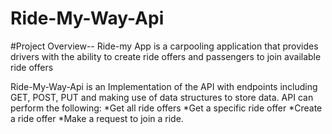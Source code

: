 # Ride-My-Way-Api

#Project Overview-- Ride-my App is a carpooling application that provides drivers with the ability to create ride offers and passengers to join available ride offers

Ride-My-Way-Api is an Implementation of the API with endpoints including GET, POST, PUT and making use of data structures to store data. API can perform the following:
*Get all ride offers
*Get a specific ride offer
*Create a ride offer
*Make a request to join a ride.

